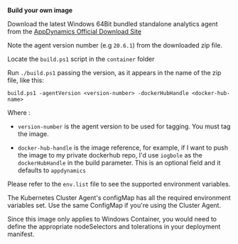**Build your own image**


Download the latest Windows 64Bit bundled standalone analytics agent from the [AppDynamics Official Download Site](https://download.appdynamics.com/download/)

Note the agent version number (e.g `20.6.1`) from the downloaded zip file.


Locate the `build.ps1` script in the `container` folder

Run `./build.ps1` passing the version, as it appears in the name of the zip file, like this:

`build.ps1 -agentVersion <version-number> -dockerHubHandle <docker-hub-name>`

Where :

-  `version-number` is the agent version to be used for tagging. You must tag the image.

-  `docker-hub-handle` is the image reference, for example, if I want to push the image to my private dockerhub repo, I'd use `iogbole` as the `dockerHubHandle` in the build parameter.  This is an optional field and it defaults to `appdynamics`

Please refer to the `env.list` file to see the supported environment variables. 

The Kubernetes Cluster Agent's configMap has all the required environment variables set. Use the same ConfigMap if you're using the Cluster Agent.

Since this image only applies to Windows Container, you  would need to define the appropriate nodeSelectors and tolerations in your deployment manifest.
